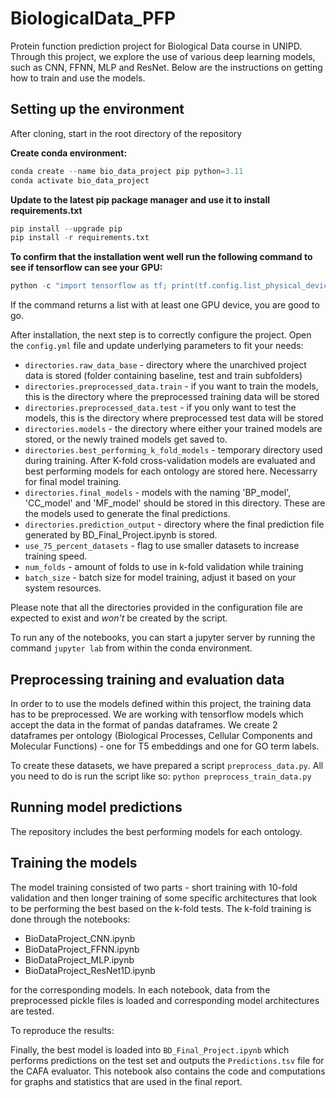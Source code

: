 # BiologicalData_PFP

Protein function prediction project for Biological Data course in UNIPD. Through this project, we explore the use of various deep learning models, such as CNN, FFNN, MLP and ResNet. Below are the instructions on getting how to train and use the models.

## Setting up the environment

After cloning, start in the root directory of the repository

**Create conda environment:**

```python
conda create --name bio_data_project pip python=3.11
conda activate bio_data_project
```

**Update to the latest pip package manager and use it to install requirements.txt**

```python
pip install --upgrade pip
pip install -r requirements.txt
```

**To confirm that the installation went well run the following command to see if tensorflow can see your GPU:**

```python
python -c "import tensorflow as tf; print(tf.config.list_physical_devices('GPU'))"
```

If the command returns a list with at least one GPU device, you are good to go.

After installation, the next step is to correctly configure the project. Open the `config.yml` file and update underlying parameters to fit your needs:

- `directories.raw_data_base` - directory where the unarchived project data is stored (folder containing baseline, test and train subfolders)
- `directories.preprocessed_data.train` - if you want to train the models, this is the directory where the preprocessed training data will be stored
- `directories.preprocessed_data.test` - if you only want to test the models, this is the directory where preprocessed test data will be stored
- `directories.models` - the directory where either your trained models are stored, or the newly trained models get saved to.
- `directories.best_performing_k_fold_models` - temporary directory used during training. After K-fold cross-validation models are evaluated and best performing models for each ontology are stored here. Necessarry for final model training.
- `directories.final_models` - models with the naming 'BP_model', 'CC_model' and 'MF_model' should be stored in this directory. These are the models used to generate the final predictions.
- `directories.prediction_output` - directory where the final prediction file generated by BD_Final_Project.ipynb is stored.
- `use_75_percent_datasets` - flag to use smaller datasets to increase training speed.
- `num_folds` - amount of folds to use in k-fold validation while training
- `batch_size` - batch size for model training, adjust it based on your system resources.

Please note that all the directories provided in the configuration file are expected to exist and *won't* be created by the script.

To run any of the notebooks, you can start a jupyter server by running the command `jupyter lab` from within the conda environment.

## Preprocessing training and evaluation data

In order to to use the models defined within this project, the training data has to be preprocessed. We are working with tensorflow models which accept the data in the format of pandas dataframes. We create 2 dataframes per ontology (Biological Processes, Cellular Components and Molecular Functions) - one for T5 embeddings and one for GO term labels.

To create these datasets, we have prepared a script `preprocess_data.py`. All you need to do is run the script like so: `python preprocess_train_data.py`

## Running model predictions

The repository includes the best performing models for each ontology. 

## Training the models

The model training consisted of two parts - short training with 10-fold validation and then longer training of some specific architectures that look to be performing the best based on the k-fold tests. The k-fold training is done through the notebooks:
- BioDataProject_CNN.ipynb
- BioDataProject_FFNN.ipynb
- BioDataProject_MLP.ipynb
- BioDataProject_ResNet1D.ipynb

for the corresponding models. In each notebook, data from the preprocessed pickle files is loaded and corresponding model architectures are tested.

To reproduce the results:

Finally, the best model is loaded into `BD_Final_Project.ipynb` which performs predictions on the test set and outputs the `Predictions.tsv` file for the CAFA evaluator. This notebook also contains the code and computations for graphs and statistics that are used in the final report.
